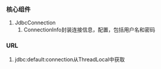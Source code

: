 ### 核心组件
1. JdbcConnection
    1. ConnectionInfo封装连接信息，配置，包括用户名和密码



### URL

1.  jdbc:default:connection从ThreadLocal中获取





